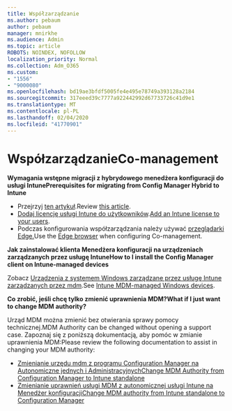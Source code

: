 ```yaml
---
title: Współzarządzanie
ms.author: pebaum
author: pebaum
manager: mnirkhe
ms.audience: Admin
ms.topic: article
ROBOTS: NOINDEX, NOFOLLOW
localization_priority: Normal
ms.collection: Adm_O365
ms.custom:
- "1556"
- "9000080"
ms.openlocfilehash: bd19ae3bfdf5005fe4e495e78749a393128a2184
ms.sourcegitcommit: 317eeed39c7777a922442992d67733726c41d9e1
ms.translationtype: MT
ms.contentlocale: pl-PL
ms.lasthandoff: 02/04/2020
ms.locfileid: "41770901"
---
```

# <a name="co-management"></a><span data-ttu-id="daffa-102">Współzarządzanie</span><span class="sxs-lookup"><span data-stu-id="daffa-102">Co-management</span></span>

<span data-ttu-id="daffa-103">**Wymagania wstępne migracji z hybrydowego menedżera konfiguracji do usługi Intune**</span><span class="sxs-lookup"><span data-stu-id="daffa-103">**Prerequisites for migrating from Config Manager Hybrid to Intune**</span></span>

- <span data-ttu-id="daffa-104">Przejrzyj [ten artykuł](https://docs.microsoft.com/configmgr/mdm/deploy-use/migrate-hybridmdm-to-intunesa).</span><span class="sxs-lookup"><span data-stu-id="daffa-104">Review [this article](https://docs.microsoft.com/configmgr/mdm/deploy-use/migrate-hybridmdm-to-intunesa).</span></span>
- <span data-ttu-id="daffa-105">[Dodaj licencję usługi Intune do użytkowników](https://docs.microsoft.com/intune/licenses-assign).</span><span class="sxs-lookup"><span data-stu-id="daffa-105">[Add an Intune license to your users](https://docs.microsoft.com/intune/licenses-assign).</span></span>
- <span data-ttu-id="daffa-106">Podczas konfigurowania współzarządzania należy używać [przeglądarki Edge.](https://www.microsoft.com/windows/microsoft-edge)</span><span class="sxs-lookup"><span data-stu-id="daffa-106">Use the [Edge browser](https://www.microsoft.com/windows/microsoft-edge) when configuring Co-management.</span></span>

<span data-ttu-id="daffa-107">**Jak zainstalować klienta Menedżera konfiguracji na urządzeniach zarządzanych przez usługę Intune**</span><span class="sxs-lookup"><span data-stu-id="daffa-107">**How to I install the Config Manager client on Intune-managed devices**</span></span>

<span data-ttu-id="daffa-108">Zobacz [Urządzenia z systemem Windows zarządzane przez usługę Intune zarządzanych przez mdm](https://docs.microsoft.com/configmgr/core/clients/deploy/deploy-clients-to-windows-computers#bkmk_mdm).</span><span class="sxs-lookup"><span data-stu-id="daffa-108">See [Intune MDM-managed Windows devices](https://docs.microsoft.com/configmgr/core/clients/deploy/deploy-clients-to-windows-computers#bkmk_mdm).</span></span>

<span data-ttu-id="daffa-109">**Co zrobić, jeśli chcę tylko zmienić uprawnienia MDM?**</span><span class="sxs-lookup"><span data-stu-id="daffa-109">**What if I just want to change MDM authority?**</span></span>

<span data-ttu-id="daffa-110">Urząd MDM można zmienić bez otwierania sprawy pomocy technicznej.</span><span class="sxs-lookup"><span data-stu-id="daffa-110">MDM Authority can be changed without opening a support case.</span></span> <span data-ttu-id="daffa-111">Zapoznaj się z poniższą dokumentacją, aby pomóc w zmianie uprawnienia MDM:</span><span class="sxs-lookup"><span data-stu-id="daffa-111">Please review the following documentation to assist in changing your MDM authority:</span></span>

- [<span data-ttu-id="daffa-112">Zmienianie urzędu mdm z programu Configuration Manager na Autonomiczne jednych i Administracyjnych</span><span class="sxs-lookup"><span data-stu-id="daffa-112">Change MDM Authority from Configuration Manager to Intune standalone</span></span>](https://docs.microsoft.com/configmgr/mdm/deploy-use/migrate-change-mdm-authority)
- [<span data-ttu-id="daffa-113">Zmienianie uprawnień usługi MDM z autonomicznej usługi Intune na Menedżer konfiguracji</span><span class="sxs-lookup"><span data-stu-id="daffa-113">Change MDM authority from Intune standalone to Configuration Manager</span></span>](https://docs.microsoft.com/configmgr/mdm/deploy-use/change-mdm-authority)
